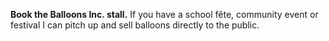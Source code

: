 **<span class="highlight">Book</span> the Balloons Inc. stall.**
If you have a school fête, community event or festival I can pitch up and sell balloons directly to the public.